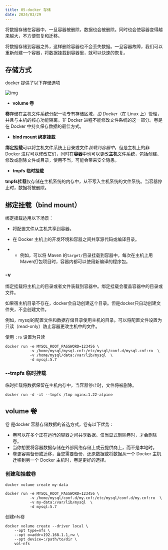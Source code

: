 ```yaml
---
title: 05-docker 存储
date: 2024/03/29
---
```


将数据存储在容器中，一旦容器被删除，数据也会被删除。同时也会使容器变得越来越大，不方便恢复和迁移。

将数据存储到容器之外，这样删除容器也不会丢失数据。一旦容器故障，我们可以重新创建一个容器，将数据挂载到容器里，就可以快速的恢复。

## 存储方式

docker 提供了以下存储选项

![img](https://cdn.nlark.com/yuque/0/2022/png/28915315/1660706155357-ef4e6649-4ed5-4958-b68d-ba9530acf4b0.png)

- **volume 卷**

**卷**存储在主机文件系统分配一块专有存储区域，*由 Docker*（在 Linux 上）管理，并且与主机的核心功能隔离。非 Docker 进程不能修改文件系统的这一部分。卷是在 Docker 中持久保存数据的最佳方式。

- **bind mount 绑定挂载**

**绑定挂载**可以将主机文件系统上目录或文件*装载到容器中*，但是主机上的非 Docker 进程可以修改它们，同时在**容器**中也可以更改**主机**文件系统，包括创建、修改或删除文件或目录，使用不当，可能会带来安全隐患。

- **tmpfs** **临时挂载**

**tmpfs挂载**仅存储在主机系统的内存中，从不写入主机系统的文件系统。当容器停止时，数据将被删除。

## 绑定挂载（bind mount）

绑定挂载适用以下场景：

- 将配置文件从主机共享到容器。
- 在 Docker 主机上的开发环境和容器之间共享源代码或编译目录。

- - 例如，可以将 Maven 的`target/`目录挂载到容器中，每次在主机上用 Maven打包项目时，容器内都可以使用新编译的程序包。

### -v 

绑定挂载将主机上的目录或者文件装载到容器中。绑定挂载会覆盖容器中的目录或文件。

如果宿主机目录不存在，docker会自动创建这个目录。但是docker只自动创建文件夹，不会创建文件。

例如，mysql的配置文件和数据存储目录使用主机的目录。可以将配置文件设置为只读（read-only）防止容器更改主机中的文件。

使用 `:ro` 设置为只读

``` nginx
docker run -e MYSQL_ROOT_PASSWORD=123456 \
           -v /home/mysql/mysql.cnf:/etc/mysql/conf.d/mysql.cnf:ro  \
           -v /home/mysql/data:/var/lib/mysql  \
           -d mysql:5.7 
```

### --tmpfs 临时挂载

临时挂载将数据保留在主机内存中，当容器停止时，文件将被删除。

``` nginx
docker run -d -it --tmpfs /tmp nginx:1.22-alpine
```

## volume 卷

卷 是docker 容器存储数据的首选方式，卷有以下优势：

- 卷可以在多个正在运行的容器之间共享数据。仅当显式删除卷时，才会删除卷。
- 当你想要将容器数据存储在外部网络存储上或云提供商上，而不是本地时。
- 卷更容易备份或迁移，当您需要备份、还原数据或将数据从一个 Docker 主机迁移到另一个 Docker 主机时，卷是更好的选择。

### 创建和挂载卷

``` nginx
docker volume create my-data

docker run -e MYSQL_ROOT_PASSWORD=123456 \
           -v /home/mysql/conf.d/my.cnf:/etc/mysql/conf.d/my.cnf:ro  \
           -v my-data:/var/lib/mysql  \
           -d mysql:5.7 

```

创建nfs卷

``` nginx
docker volume create --driver local \
    --opt type=nfs \
    --opt o=addr=192.168.1.1,rw \
    --opt device=:/path/to/dir \
    vol-nfs
```

